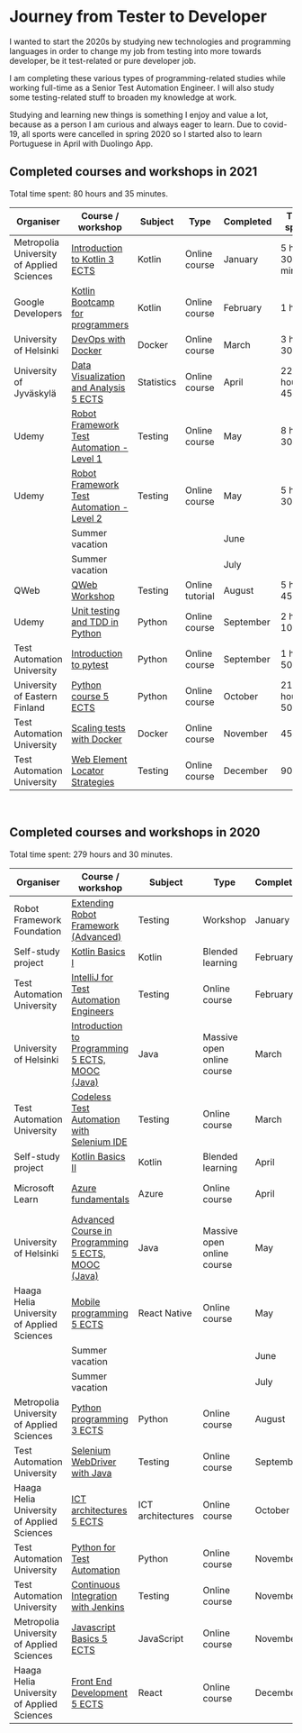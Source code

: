 # Journey from Tester to Developer

I wanted to start the 2020s by studying new technologies and programming languages in order to change my job from testing into more towards developer, be it test-related or pure developer job.

I am completing these various types of programming-related studies while working full-time as a Senior Test Automation Engineer. I will also study some testing-related stuff to broaden my knowledge at work.

Studying and learning new things is something I enjoy and value a lot, because as a person I am curious and always eager to learn. Due to covid-19, all sports were cancelled in spring 2020 so I started also to learn Portuguese in April with Duolingo App.

## Completed courses and workshops in 2021

Total time spent: 80 hours and 35 minutes.

| Organiser | Course / workshop        | Subject | Type | Completed | Time spent |
| -------------------- | ------------- | ----- | ----- | ------------- | ---------- |
| Metropolia University of Applied Sciences | [Introduction to Kotlin 3 ECTS](https://opinto-opas.metropolia.fi/fi/tarjontakorit/fi/54456) | Kotlin | Online course | January | 5 hours 30 minutes |
| Google Developers | [Kotlin Bootcamp for programmers](https://developer.android.com/codelabs/kotlin-bootcamp-welcome#0) | Kotlin | Online course | February | 1 hour |
| University of Helsinki | [DevOps with Docker](https://devopswithdocker.com/) | Docker | Online course | March | 3 hours 30 min |
| University of Jyväskylä | [Data Visualization and Analysis 5 ECTS](https://opinto-opas.jyu.fi/2021/fi/opintojakso/tilp2400/) | Statistics | Online course | April | 22 hours 45 min |
| Udemy | [Robot Framework Test Automation - Level 1](https://www.udemy.com/course/robot-framework-level-1/) | Testing | Online course | May | 8 hours 30 min |
| Udemy | [Robot Framework Test Automation - Level 2](https://www.udemy.com/course/robot-framework-2/) | Testing | Online course | May | 5 hours 30 min |
| | Summer vacation | | | June | |
| | Summer vacation | | | July | |
| QWeb | [QWeb Workshop](https://github.com/qentinelqi/qweb_workshop) | Testing | Online tutorial | August | 5 hours 45 min |
| Udemy | [Unit testing and TDD in Python](https://www.udemy.com/course/unit-testing-and-tdd-in-python/) | Python | Online course | September | 2 hours 10 min |
| Test Automation University | [Introduction to pytest](https://testautomationu.applitools.com/pytest-tutorial/) | Python | Online course | September | 1 hour 50 min |
| University of Eastern Finland | [Python course 5 ECTS](https://digicampus.fi/course/view.php?id=1947) | Python | Online course | October | 21 hours 50 min |
| Test Automation University | [Scaling tests with Docker](https://testautomationu.applitools.com/scaling-tests-with-docker/) | Docker | Online course | November | 45 min |
| Test Automation University | [Web Element Locator Strategies](https://testautomationu.applitools.com/web-element-locator-strategies/) | Testing | Online course | December | 90 min |

&nbsp;&nbsp;&nbsp;

## Completed courses and workshops in 2020

Total time spent: 279 hours and 30 minutes.

| Organiser | Course / workshop        | Subject | Type | Completed | Time spent |
| -------------------- | ------------- | ----- | ----- | ------------- | ---------- |
| Robot Framework Foundation | [Extending Robot Framework (Advanced)](https://robocon.io/#extending-robot-framework-(advanced)-[sold-out])| Testing | Workshop | January | 7 hours |
| Self-study project |[Kotlin Basics I](https://github.com/teijatestaaja/kotlin-self-study) | Kotlin | Blended learning | February | 30 hours |
| Test Automation University | [IntelliJ for Test Automation Engineers](https://testautomationu.applitools.com/intellij/) | Testing | Online course | February | 4 h 45 min |
| University of Helsinki | [Introduction to Programming 5 ECTS, MOOC (Java)](https://ohjelmointi-20.mooc.fi/) | Java | Massive open online course | March | 27 h 15 min |
| Test Automation University | [Codeless Test Automation with Selenium IDE](https://testautomationu.applitools.com/codeless-test-automation-with-selenium-ide/) | Testing | Online course | March | 2 hours |
| Self-study project | [Kotlin Basics II](https://github.com/teijatestaaja/kotlin-self-study) | Kotlin | Blended learning | April | 27 hours |
| Microsoft Learn | [Azure fundamentals](https://docs.microsoft.com/fi-fi/learn/paths/azure-fundamentals/) | Azure | Online course | April | 5 hours 40 minutes |
| University of Helsinki | [Advanced Course in Programming 5 ECTS, MOOC (Java)](https://ohjelmointi-20.mooc.fi/) | Java | Massive open online course | May | 43 hours |
| Haaga Helia University of Applied Sciences | [Mobile programming 5 ECTS](https://opinto-opas.haaga-helia.fi/course_unit/SWD4TN021) | React Native | Online course | May | 54 hours |
| | Summer vacation | | | June | |
| | Summer vacation | | | July | |
| Metropolia University of Applied Sciences | [Python programming 3 ECTS](https://campusonline.fi/course/python-programming/) | Python | Online course | August | 12 h 20 min |
| Test Automation University | [Selenium WebDriver with Java](https://testautomationu.applitools.com/selenium-webdriver-tutorial-java/) | Testing | Online course | September | 4 h 30 min |
| Haaga Helia University of Applied Sciences | [ICT architectures 5 ECTS](https://opinto-opas.haaga-helia.fi/course_unit/BIG4TA023) | ICT architectures | Online course | October | 13 hours 30 min |
| Test Automation University | [Python for Test Automation](https://testautomationu.applitools.com/python-tutorial/) | Python | Online course | November | 2 hours |
| Test Automation University | [Continuous Integration with Jenkins](https://testautomationu.applitools.com/jenkins-tutorial/) | Testing | Online course | November | 1 hour 30 min |
| Metropolia University of Applied Sciences | [Javascript Basics 5 ECTS](https://campusonline.fi/course/javascript-perusteet/) | JavaScript | Online course | November | 6 hours |
| Haaga Helia University of Applied Sciences | [Front End Development 5 ECTS](https://opinto-opas.haaga-helia.fi/course_unit/SWD4TF022) | React | Online course| December | 39 hours |
